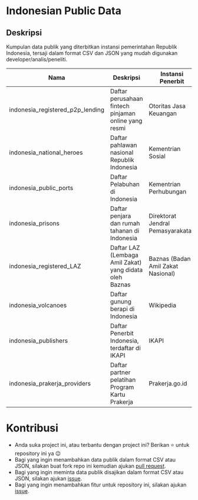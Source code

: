 # Indonesian Public Data
## Deskripsi
Kumpulan data publik yang diterbitkan instansi pemerintahan Republik Indonesia, tersaji dalam format CSV dan JSON yang mudah digunakan developer/analis/peneliti.

| Nama | Deskripsi | Instansi Penerbit | Banyak Data | Terakhir Diperbarui | Sumber | Unduh |
|--------|------------|--------|----------|---------|----|---------|
| indonesia_registered_p2p_lending | Daftar perusahaan fintech pinjaman online yang resmi | Otoritas Jasa Keuangan | 125 | 10 Juni 2021        | [ojk.go.id](https://www.ojk.go.id/id/kanal/iknb/financial-technology/Documents/PERUSAHAAN%20FINTECH%20LENDING%20BERIZIN%20DAN%20TERDAFTAR%20DI%20OJK%20PER%2010%20JUNI%202021.pdf) | [json](json/indonesia_registered_p2p_lending.json), [csv](csv/indonesia_registered_p2p_lending.csv) |
| indonesia_national_heroes        | Daftar pahlawan nasional Republik Indonesia          | Kementrian Sosial      | 191 | 18 Agustus 2021     | [kemsos.go.id](https://direktoratk2krs.kemsos.go.id/pahlawannasional)                                                                                                                 | [json](json/indonesia_national_heroes.json), [csv](csv/indonesia_national_heroes.csv) |
| indonesia_public_ports        | Daftar Pelabuhan di Indonesia |  Kementrian Perhubungan   | 636 | 20 Agustus 2021     | [dephub.go.id](http://simpel.dephub.go.id/index.php/front)                                                                                                                 | [json](json/indonesia_public_ports.json), [csv](csv/indonesia_public_ports.csv) |
| indonesia_prisons        | Daftar penjara dan rumah tahanan di Indonesia |  Direktorat Jendral Pemasyarakatan   | 526 | 19 Agustus 2021     | [ditjenpas.go.id](http://smslap.ditjenpas.go.id/public/sdp/current/kanwil/all/)                                                                                                                 | [json](json/indonesia_prisons.json), [csv](csv/indonesia_prisons.csv) |
| indonesia_registered_LAZ        | Daftar LAZ (Lembaga Amil Zakat) yang didata oleh Baznas | Baznas (Badan Amil Zakat Nasional) | 81 | 1 September 2020     | [baznas.go.id](https://pid.baznas.go.id/wp-content/uploads/2020/09/STATISTIK-ZAKAT-NASIONAL-2019.pdf)                                                                                                                 | [json](json/indonesia_prisons.json), [csv](csv/indonesia_prisons.csv) |
| indonesia_volcanoes        | Daftar gunung berapi di Indonesia | Wikipedia   | 150 | 6 Agustus 2021     | [wikipedia](https://id.wikipedia.org/wiki/Daftar_gunung_berapi_di_Indonesia)                                                                                                                 | [json](json/indonesia_volcanoes.json), [csv](csv/indonesia_volcanoes.csv) |
| indonesia_publishers       | Daftar Penerbit Indonesia, terdaftar di IKAPI | IKAPI   | 1500+ | 31 Agustus 2021     | [ikapi.org](https://www.ikapi.org/language/en/ikapi-member/#)                                                                                                                 | [json](json/indonesia_publishers.json), [csv](csv/indonesia_publishers.csv) |
| indonesia_prakerja_providers       | Daftar partner pelatihan Program Kartu Prakerja | Prakerja.go.id   | 183 | 31 Agustus 2021     | [prakerja.go.id](https://www.prakerja.go.id/lembaga-pelatihan)                                                                                                                 | [json](json/prakerja_providers.json), [csv](csv/prakerja_providers.csv) |

# Kontribusi
- Anda suka project ini, atau terbantu dengan project ini? Berikan ⭐ untuk repository ini ya 😉
- Bagi yang ingin menambahkan data publik dalam format CSV atau JSON, silakan buat fork repo ini kemudian ajukan [pull request](https://github.com/yogski/indonesian_public_data/pulls).
- Bagi yang ingin meminta data publik disajikan dalam format CSV atau JSON, silakan ajukan [issue](https://github.com/yogski/indonesian_public_data/issues).
- Bagi yang ingin menambahkan fitur untuk repository ini, silakan ajukan [issue](https://github.com/yogski/indonesian_public_data/issues).